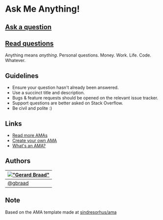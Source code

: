 Ask Me Anything!
================


## [Ask a question](../../issues/new)
## [Read questions](../../issues?q=is%3Aissue+is%3Aclosed)


Anything means *anything*. Personal questions. Money. Work. Life. Code. Whatever.


Guidelines
----------

- Ensure your question hasn't already been answered.
- Use a succinct title and description.
- Bugs & feature requests should be opened on the relevant issue tracker.
- Support questions are better asked on Stack Overflow.
- Be civil and polite :)


Links
-----

- [Read more AMAs](https://github.com/sindresorhus/amas)
- [Create your own AMA](https://github.com/sindresorhus/amas/blob/master/create-ama.md)
- [What's an AMA?](https://en.wikipedia.org/wiki/Reddit#IAmA_and_AMA)


Authors
-------

| [!["Gerard Braad"](http://gravatar.com/avatar/e466994eea3c2a1672564e45aca844d0.png?s=60)](http://gbraad.nl "Gerard Braad <me@gbraad.nl>") |
|---|
| [@gbraad](https://twitter.com/gbraad)  |


Note
----

Based on the AMA template made at [sindresorhus/ama](https://github.com/sindresorhus/ama)
